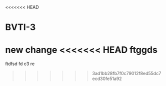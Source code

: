 <<<<<<< HEAD
# BVTI-3

new change
<<<<<<< HEAD
ftggds
=======
ftdfsd
fd
c3 
re
>>>>>>> 3ad1bb28fb7f0c79012f8ed55dc7ecd30fe51a92
